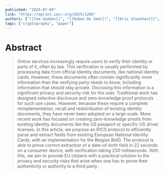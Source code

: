 ```yaml
---
published: "2025-07-09"
link: "https://eprint.iacr.org/2025/1266"
authors: ["[[Tom Godden]]", "[[Ruben De Smet]]", "[[Kris Steenhaut]]", "[[An Braeken]]"]
tags: ["cryptography", "paper"]
---
```


# Abstract

> Online services increasingly require users to verify their identity or parts of it, often by law. This verification is usually performed by processing data from official identity documents, like national identity cards. However, these documents often contain significantly more information than the verifying party needs to know, including information that should stay private. Disclosing this information is a significant privacy and security risk for the user.
> Traditional work has designed selective disclosure and zero-knowledge proof protocols for such use cases.
> However, because these require a complete reimplementation, recall and redistribution of existing identity documents, they have never been adopted on a large scale. More recent work has focused on creating zero-knowledge proofs from existing identity documents like the US passport or specific US driver licenses. In this article, we propose an R1CS protocol to efficiently parse and extract fields from existing European National Identity Cards, with an implementation for the Belgian BeID.
> The protocol is able to prove correct extraction of a date-of-birth field in 22 seconds on a consumer device, with verification taking 230 milliseconds. With this, we aim to provide EU citizens with a practical solution to the privacy and security risks that arise when one has to prove their authenticity or authority to a third party.